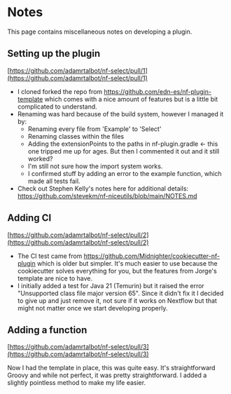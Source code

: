 # Notes

This page contains miscellaneous notes on developing a plugin.

## Setting up the plugin

[https://github.com/adamrtalbot/nf-select/pull/1](https://github.com/adamrtalbot/nf-select/pull/1)

- I cloned forked the repo from https://github.com/edn-es/nf-plugin-template which comes with a nice amount of features but is a little bit complicated to understand.
- Renaming was hard because of the build system, however I managed it by:
  - Renaming every file from 'Example' to 'Select'
  - Renaming classes within the files
  - Adding the extensionPoints to the paths in nf-plugin.gradle <- this one tripped me up for ages. But then I commented it out and it still worked?
  - I'm still not sure how the import system works.
  - I confirmed stuff by adding an error to the example function, which made all tests fail.
- Check out Stephen Kelly's notes here for additional details: https://github.com/stevekm/nf-niceutils/blob/main/NOTES.md

## Adding CI

[https://github.com/adamrtalbot/nf-select/pull/2](https://github.com/adamrtalbot/nf-select/pull/2)

- The CI test came from https://github.com/Midnighter/cookiecutter-nf-plugin which is older but simpler. It's much easier to use because the cookiecutter solves everything for you, but the features from Jorge's template are nice to have.
- I initially added a test for Java 21 (Temurin) but it raised the error "Unsupported class file major version 65". Since it didn't fix it I decided to give up and just remove it, not sure if it works on Nextflow but that might not matter once we start developing properly.

## Adding a function

[https://github.com/adamrtalbot/nf-select/pull/3](https://github.com/adamrtalbot/nf-select/pull/3)

Now I had the template in place, this was quite easy. It's straightforward Groovy and while not perfect, it was pretty straightforward. I added a slightly pointless method to make my life easier.
